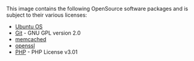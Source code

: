 This image contains the following OpenSource software packages and is subject to their various licenses:

- [Ubuntu OS](https://www.ubuntu.com/about/about-ubuntu/licensing)
- [Git](https://git-scm.com/about/free-and-open-source) - GNU GPL version 2.0
- [memcached](https://github.com/memcached/memcached/blob/master/LICENSE)
- [openssl](https://www.openssl.org/)
- [PHP](http://php.net/license/index.php) - PHP License v3.01

